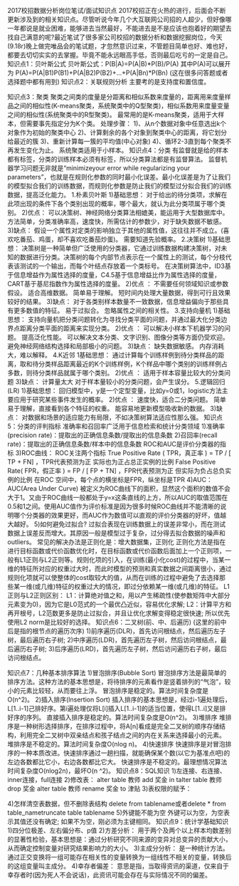 2017校招数据分析岗位笔试/面试知识点
2017校招正在火热的进行，后面会不断更新涉及到的相关知识点。尽管听说今年几个大互联网公司招的人超少，但好像哪一年都说是就业困难，能够进去当然最好，不能进去是不是应该也抱着好的期望去找自己满意的呢?最近笔试了很多家公司校招的数据分析和数据挖掘岗位，今天(9.18r)晚上做完唯品会的笔试题，才忽然意识过来，不管题目简单也好、难也好，都要去切切实实的去掌握。毕竟不能永远眼高手低，否则最后吃亏的一定是自己。
知识点1：贝叶斯公式
贝叶斯公式：P(B|A)=P(A|B)*P(B)/P(A)
其中P(A)可以展开为
P(A)=P(A|B1)P(B1)+P(A|B2)P(B2)+…+P(A|Bn)*P(Bn)
(这在很多问答题或者选择题中都有用到)
知识点2：关联规则分析
主要考的是支持度和置信度。


知识点3：聚类
聚类之间类的度量是分距离和相似系数来度量的，距离用来度量样品之间的相似性(K-means聚类，系统聚类中的Q型聚类)，相似系数用来度量变量之间的相似性(系统聚类中的R型聚类)。
最常用的是K-means聚类，适用于大样本，但需要事先指定分为K个类。
处理步骤：
1)、从n个数据对象中任意选出k个对象作为初始的聚类中心
2)、计算剩余的各个对象到聚类中心的距离，将它划分给最近的簇
3)、重新计算每一簇的平均值(中心对象)
4)、循环2-3直到每个聚类不再发生变化为止。
系统聚类适用于小样本。
知识点4：分类
有监督就是给的样本都有标签，分类的训练样本必须有标签，所以分类算法都是有监督算法。
监督机器学习问题无非就是“minimizeyour error while regularizing your parameters”，也就是在规则化参数的同时最小化误差。最小化误差是为了让我们的模型拟合我们的训练数据，而规则化参数是防止我们的模型过分拟合我们的训练数据，提高泛化能力。
1.朴素贝叶斯
1)基础思想：
对于给出的待分类项，求解在此项出现的条件下各个类别出现的概率，哪个最大，就认为此分类项属于哪个类别。
2)优点：
可以决策树、神经网络分类算法相媲美，能运用于大型数据库中。
方法简单，分类准确率高，速度快，所需估计的参数少，对于缺失数据不敏感。
3)缺点：
假设一个属性对定类的影响独立于其他的属性值，这往往并不成立。(喜欢吃番茄、鸡蛋，却不喜欢吃番茄炒蛋)。
需要知道先验概率。
2.决策树
1)基础思想：
决策树是一种简单但广泛使用的分类器，它通过训练数据构建决策树，对未知的数据进行分类。决策树的每个内部节点表示在一个属性上的测试，每个分枝代表该测试的一个输出，而每个叶结点存放着一个类标号。
在决策树算法中，ID3基于信息增益作为属性选择的度量，C4.5基于信息增益比作为属性选择的度量，CART基于基尼指数作为属性选择的度量。
2)优点 ：
不需要任何领域知识或参数假设。
适合高维数据。
简单易于理解。
短时间内处理大量数据，得到可行且效果较好的结果。
3)缺点：
对于各类别样本数量不一致数据，信息增益偏向于那些具有更多数值的特征。
易于过拟合。
忽略属性之间的相关性。
3.支持向量机
1)基础思想：
支持向量机把分类问题转化为寻找分类平面的问题，并通过最大化分类边界点距离分类平面的距离来实现分类。
2)优点 ：
可以解决小样本下机器学习的问题。
提高泛化性能。
可以解决文本分类、文字识别、图像分类等方面仍受欢迎。
避免神经网络结构选择和局部极小的问题。
3)缺点：
缺失数据敏感。
内存消耗大，难以解释。
4.K近邻
1基础思想：
通过计算每个训练样例到待分类样品的距离，取和待分类样品距离最近的K个训练样例，K个样品中哪个类别的训练样例占多数，则待分类样品就属于哪个类别。
2)优点 ：
适用于样本容量比较大的分类问题
3)缺点：
计算量太大
对于样本量较小的分类问题，会产生误分。
5.逻辑回归(LR)
1)基础思想：
回归模型中，y是一个定型变量，比如y=0或1，logistic方法主要应用于研究某些事件发生的概率。
2)优点 ：
速度快，适合二分类问题。
简单易于理解，直接看到各个特征的权重。
能容易地更新模型吸收新的数据。
3)缺点：
对数据和场景的适应能力有局限，不如决策树算法适应性那么强。
知识点5：分类的评判指标
准确率和召回率广泛用于信息检索和统计分类领域
1)准确率(precision rate)：提取出的正确信息条数/提取出的信息条数
2)召回率(recall rate)：提取出的正确信息条数/样本中的信息条数
ROC和AUC是评价分类器的指标
3)ROC曲线：
ROC关注两个指标
True Positive Rate ( TPR，真正率 ) = TP / [ TP + FN] ，TPR代表预测为正
实际也为正占总正实例的比例
False Positive Rate( FPR，假正率 ) = FP / [ FP + TN] ，FPR代表预测为正
但实际为负占总负实例的比例
在ROC 空间中，每个点的横坐标是FPR，纵坐标是TPR
4)AUC：AUC(Area Under Curve)
被定义为ROC曲线下的面积，显然这个面积的数值不会大于1。又由于ROC曲线一般都处于y=x这条直线的上方，所以AUC的取值范围在0.5和1之间。使用AUC值作为评价标准是因为很多时候ROC曲线并不能清晰的说明哪个分类器的效果更好，而AUC作为数值可以直观的评价分类器的好坏，值越大越好。
5)如何避免过拟合?
过拟合表现在训练数据上的误差非常小，而在测试数据上误差反而增大。其原因一般是模型过于复杂，过分得去拟合数据的噪声和outliers。
常见的解决办法是正则化是：增大数据集，正则化
正则化方法是指在进行目标函数或代价函数优化时，在目标函数或代价函数后面加上一个正则项，一般有L1正则与L2正则等。规则化项的引入，在训练(最小化cost)的过程中，当某一维的特征所对应的权重过大时，而此时模型的预测和真实数据之间距离很小，通过规则化项就可以使整体的cost取较大的值，从而在训练的过程中避免了去选择那些某一维(或几维)特征的权重过大的情况，即过分依赖某一维(或几维)的特征。
L1正则与L2正则区别：
L1：计算绝对值之和，用以产生稀疏性(使参数矩阵中大部分元素变为0)，因为它是L0范式的一个最优凸近似，容易优化求解;
L2：计算平方和再开根号，L2范数更多是防止过拟合，并且让优化求解变得稳定很快速;
所以优先使用L2 norm是比较好的选择。
知识点6：二叉树(前、中、后遍历)
(这里的前中后是指的根节点的遍历次序)
1)前序遍历(DLR)，首先访问根结点，然后遍历左子树，最后遍历右子树;
2)中序遍历(LDR)，首先遍历左子树，然后访问根结点，最后遍历右子树;
3)后序遍历(LRD)，首先遍历左子树，然后访问遍历右子树，最后访问根结点。


知识点7：几种基本排序算法
1)冒泡排序(Bubble Sort)
冒泡排序方法是最简单的排序方法。这种方法的基本思想是，将待排序的元素看作是竖着排列的“气泡”，较小的元素比较轻，从而要往上浮。
冒泡排序是稳定的。算法时间复杂度是O(n^2)。
2)插入排序(Insertion Sort)
插入排序的基本思想是，经过i-1遍处理后，L[1..i-1]己排好序。第i遍处理仅将L[i]插入L[1..i-1]的适当位置，使得L[1..i]又是排好序的序列。
直接插入排序是稳定的。算法时间复杂度是O(n^2)。
3)堆排序
堆排序是一种树形选择排序，在排序过程中，将A[n]看成是完全二叉树的顺序存储结构，利用完全二叉树中双亲结点和孩子结点之间的内在关系来选择最小的元素。
堆排序是不稳定的。算法时间复杂度O(nlog n)。
4)快速排序
快速排序是对冒泡排序的一种本质改进。快速排序通过一趟扫描，就能确保某个数(以它为基准点吧)的左边各数都比它小，右边各数都比它大。
快速排序是不稳定的。最理想情况算法时间复杂度O(nlog2n)，最坏O(n ^2)。
知识点8：SQL知识
1)左连接、右连接、inner连接，full连接
2)修改表：
alter table 教师 add 奖金 in
talter table 教师 drop 奖金
alter table 教师 rename 奖金 to 津贴
3)表权限的赋予：

4)怎样清空表数据，但不删除表结构
delete from tablename或者delete * from table_nametruncate table tablename
5)外键能不能为空
外键可以为空，为空表示其值还没有确定;
如果不为空，刚必须为主键相同。
知识点9：统计学基础知识
1)四分位极差、左右偏分布、p值
2)方差分析：
用于两个及两个以上样本均数差别的显著性检验，基本思想是：通过分析研究不同来源的变异对总变异的贡献大小，从而确定控制变量对研究结果影响力的大小。
3)主成分分析：
是一种统计方法。通过正交变换将一组可能存在相关性的变量转换为一组线性不相关的变量，转换后的这组变量叫主成分。
4)幸存者偏差：
意思是指，当取得资讯的渠道，仅来自于幸存者时(因为死人不会说话)，此资讯可能会存在与实际情况不同的偏差。